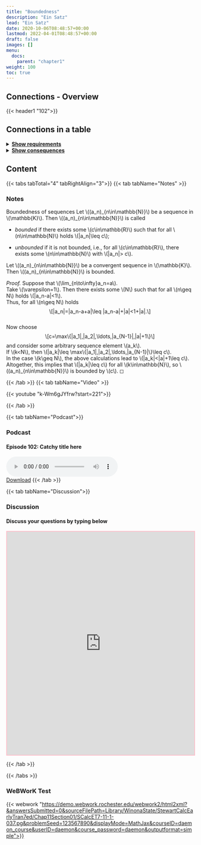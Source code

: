 ```yaml
---
title: "Boundedness"
description: "Ein Satz"
lead: "Ein Satz"
date: 2020-10-06T08:48:57+00:00
lastmod: 2022-04-01T08:48:57+00:00
draft: false
images: []
menu:
  docs:
    parent: "chapter1"
weight: 100
toc: true
---
```


## Connections - Overview

{{< header1 "102">}}

## Connections in a table

<details>
<summary><b><u>Show requirements</u></b></summary>
<div class="table-responsive-sm">
<table class="table">
<thead>
  <tr>
    <th scope="col">Concept</th>
    <th scope="col">Content</th>
  </tr>
</thead>
<tbody>

<tr>
<th scope="row"><a href="../../chapter0/002/">Real Numbers</a></th>
<td>In a real analysis, the real numbers are the largest number set we need. They satisfy axioms that represent the idea of a number line.</td>
</tr>
        
<tr>
<th scope="row"><a href="../../chapter0/001/">Sets</a></th>
<td>Sets are the basic building blocks for a lot of mathematics. In order to rigorously define numbers and doing real analysis, we need to know how to work with sets.</td>
</tr>
        
<tr>
<th scope="row"><a href="../../chapter0/005/">Image and Preimage</a></th>
<td>Via images and preimages we describe how functions work on sets.</td>
</tr>
        
<tr>
<th scope="row"><a href="../../chapter1/100/">Sequences</a></th>
<td>Ein Satz</td>
</tr>
        
</tbody>
</table>
</div>
</details>

<details>
<summary><b><u>Show consequences</u></b></summary>
<div class="table-responsive-sm">
<table class="table">
<thead>
  <tr>
    <th scope="col">Concept</th>
    <th scope="col">Content</th>
  </tr>
</thead>
<tbody>

<tr>
<th scope="row"><a href="../../chapter1/104/">Monotonicity and
Sandwich Theorem</a></th>
<td>Ein Satz</td>
</tr>
        
<tr>
<th scope="row"><a href="../../chapter1/108/">Bolzano-Weierstrass</a></th>
<td>Ein Satz</td>
</tr>
        
</tbody>
</table>
</div>
</details>


## Content

{{< tabs tabTotal="4" tabRightAlign="3">}}
{{< tab tabName="Notes" >}}

### Notes 
<div class="Definition">
<p><span>Boundedness of sequences</span> Let <span
class="math inline">\((a_n)_{n\in\mathbb{N}}\)</span> be a sequence in
<span class="math inline">\(\mathbb{K}\)</span>. Then <span
class="math inline">\((a_n)_{n\in\mathbb{N}}\)</span> is called</p>
<ul>
<li><p><em>bounded</em> if there exists some <span
class="math inline">\(c\in\mathbb{R}\)</span> such that for all <span
class="math inline">\(n\in\mathbb{N}\)</span> holds <span
class="math inline">\(|a_n|\leq c\)</span>;</p></li>
<li><p><em>unbounded</em> if it is not bounded, i.e., for all <span
class="math inline">\(c\in\mathbb{R}\)</span>, there exists some <span
class="math inline">\(n\in\mathbb{N}\)</span> with <span
class="math inline">\(|a_n|&gt; c\)</span>.</p></li>
</ul>
</div>
<div class="Theorem">
<p>Let <span class="math inline">\((a_n)_{n\in\mathbb{N}}\)</span> be
a convergent sequence in <span
class="math inline">\(\mathbb{K}\)</span>. Then <span
class="math inline">\((a_n)_{n\in\mathbb{N}}\)</span> is bounded.</p>
</div>
<div class="proof">
<p><em>Proof.</em> Suppose that <span
class="math inline">\(\lim_{n\to\infty}a_n=a\)</span>.<br />
Take <span class="math inline">\(\varepsilon=1\)</span>. Then there
exists some <span class="math inline">\(N\)</span> such that for all
<span class="math inline">\(n\geq N\)</span> holds <span
class="math inline">\(|a_n-a|&lt;1\)</span>.<br />
Thus, for all <span class="math inline">\(n\geq N\)</span> holds <span
class="math display">\[|a_n|=|a_n-a+a|\leq
|a_n-a|+|a|&lt;1+|a|.\]</span><br />
Now choose <span
class="math display">\[c=\max\{|a_1|,|a_2|,\ldots,|a_{N-1}|,|a|+1\}\]</span>
and consider some arbitrary sequence element <span
class="math inline">\(a_k\)</span>.<br />
If <span class="math inline">\(k&lt;N\)</span>, then <span
class="math inline">\(|a_k|\leq \max\{|a_1|,|a_2|,\ldots,|a_{N-1}|\}\leq
c\)</span>.<br />
In the case <span class="math inline">\(k\geq N\)</span>, the above
calculations lead to <span class="math inline">\(|a_k|&lt;|a|+1\leq
c\)</span>.<br />
Altogether, this implies that <span class="math inline">\(|a_k|\leq
c\)</span> for all <span class="math inline">\(k\in\mathbb{N}\)</span>,
so <span class="math inline">\((a_n)_{n\in\mathbb{N}}\)</span> is
bounded by <span class="math inline">\(c\)</span>. ◻</p>
</div>


{{< /tab >}}
{{< tab tabName="Video" >}}

{{< youtube "k-Wm6gJYfrw?start=221">}}

{{< /tab >}}


{{< tab tabName="Podcast">}}
<h3>Podcast</h3>
<h4>Episode 102: Catchy title here</h4>
<audio controls>
  <source src="PODCAST_real" type="audio/wav" />
  Your browser does not support the audio element.
</audio>
<br />
<a href="" class="btn btn-primary btn-lg" download="PODCAST_real"
  >Download</a
>
{{< /tab >}}

{{< tab tabName="Discussion">}}

  <h3>Discussion</h3>
  <h4>Discuss your questions by typing below</h4>

  <iframe
    style="border: 2px solid pink"
    class="embed-responsive-item"
    name="embed_readwrite"
    src="https://pads.rz.tuhh.de/p/"
    width="100%"
    height="600"
  ></iframe>

{{< /tab >}}

{{< /tabs >}}


### WeBWorK Test

{{< webwork "https://demo.webwork.rochester.edu/webwork2/html2xml?&answersSubmitted=0&sourceFilePath=Library/WinonaState/StewartCalcEarlyTran7ed/Chap11Section01/SCalcET7-11-1-037.pg&problemSeed=123567890&displayMode=MathJax&courseID=daemon_course&userID=daemon&course_password=daemon&outputformat=simple">}}

